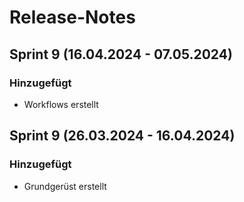 # Release-Notes

## Sprint 9 (16.04.2024 - 07.05.2024)
### Hinzugefügt
- Workflows erstellt

## Sprint 9 (26.03.2024 - 16.04.2024)
### Hinzugefügt
- Grundgerüst erstellt


